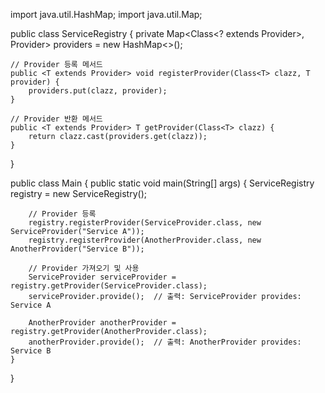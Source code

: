 import java.util.HashMap;
import java.util.Map;

public class ServiceRegistry {
private Map<Class<? extends Provider>, Provider> providers = new HashMap<>();

    // Provider 등록 메서드
    public <T extends Provider> void registerProvider(Class<T> clazz, T provider) {
        providers.put(clazz, provider);
    }

    // Provider 반환 메서드
    public <T extends Provider> T getProvider(Class<T> clazz) {
        return clazz.cast(providers.get(clazz));
    }
}


public class Main {
public static void main(String[] args) {
ServiceRegistry registry = new ServiceRegistry();

        // Provider 등록
        registry.registerProvider(ServiceProvider.class, new ServiceProvider("Service A"));
        registry.registerProvider(AnotherProvider.class, new AnotherProvider("Service B"));

        // Provider 가져오기 및 사용
        ServiceProvider serviceProvider = registry.getProvider(ServiceProvider.class);
        serviceProvider.provide();  // 출력: ServiceProvider provides: Service A

        AnotherProvider anotherProvider = registry.getProvider(AnotherProvider.class);
        anotherProvider.provide();  // 출력: AnotherProvider provides: Service B
    }
}
